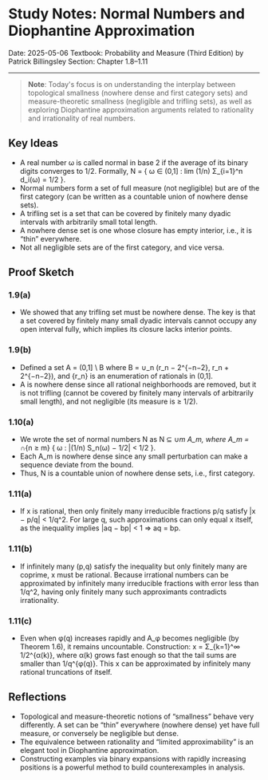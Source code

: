 # Study Notes: Normal Numbers and Diophantine Approximation

Date: 2025-05-06
Textbook: Probability and Measure (Third Edition) by Patrick Billingsley
Section: Chapter 1.8–1.11

---

> **Note**:
> Today's focus is on understanding the interplay between topological smallness (nowhere dense and first category sets) and measure-theoretic smallness (negligible and trifling sets), as well as exploring Diophantine approximation arguments related to rationality and irrationality of real numbers.

## Key Ideas

* A real number ω is called normal in base 2 if the average of its binary digits converges to 1/2. Formally,
  N = { ω ∈ (0,1] : lim (1/n) Σ\_{i=1}^n d\_i(ω) = 1/2 }.
* Normal numbers form a set of full measure (not negligible) but are of the first category (can be written as a countable union of nowhere dense sets).
* A trifling set is a set that can be covered by finitely many dyadic intervals with arbitrarily small total length.
* A nowhere dense set is one whose closure has empty interior, i.e., it is “thin” everywhere.
* Not all negligible sets are of the first category, and vice versa.

## Proof Sketch

### 1.9(a)

* We showed that any trifling set must be nowhere dense.
  The key is that a set covered by finitely many small dyadic intervals cannot occupy any open interval fully, which implies its closure lacks interior points.

### 1.9(b)

* Defined a set A = (0,1] \ B where
  B = ∪\_n (r\_n − 2^{−n−2}, r\_n + 2^{−n−2}),
  and {r\_n} is an enumeration of rationals in (0,1].
* A is nowhere dense since all rational neighborhoods are removed, but it is not trifling (cannot be covered by finitely many intervals of arbitrarily small length), and not negligible (its measure is ≥ 1/2).

### 1.10(a)

* We wrote the set of normal numbers N as N ⊆ ∪*m A\_m, where
  A\_m = ∩*{n ≥ m} { ω : |(1/n) S\_n(ω) − 1/2| < 1/2 }.
* Each A\_m is nowhere dense since any small perturbation can make a sequence deviate from the bound.
* Thus, N is a countable union of nowhere dense sets, i.e., first category.

### 1.11(a)

* If x is rational, then only finitely many irreducible fractions p/q satisfy
  |x − p/q| < 1/q^2.
  For large q, such approximations can only equal x itself, as the inequality implies |aq − bp| < 1 ⇒ aq = bp.

### 1.11(b)

* If infinitely many (p,q) satisfy the inequality but only finitely many are coprime, x must be rational.
  Because irrational numbers can be approximated by infinitely many irreducible fractions with error less than 1/q^2, having only finitely many such approximants contradicts irrationality.

### 1.11(c)

* Even when φ(q) increases rapidly and A\_φ becomes negligible (by Theorem 1.6), it remains uncountable.
  Construction:
  x = Σ\_{k=1}^∞ 1/2^{α(k)},
  where α(k) grows fast enough so that the tail sums are smaller than 1/q^{φ(q)}.
  This x can be approximated by infinitely many rational truncations of itself.

## Reflections

* Topological and measure-theoretic notions of “smallness” behave very differently.
  A set can be “thin” everywhere (nowhere dense) yet have full measure, or conversely be negligible but dense.
* The equivalence between rationality and “limited approximability” is an elegant tool in Diophantine approximation.
* Constructing examples via binary expansions with rapidly increasing positions is a powerful method to build counterexamples in analysis.


